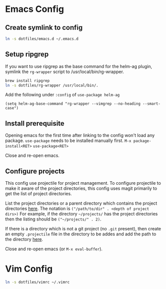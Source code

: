 # Emacs Config

## Create symlink to config
```sh
ln -s dotfiles/emacs.d ~/.emacs.d
```

## Setup ripgrep
If you want to use ripgrep as the base command for the helm-ag plugin, symlink
the `rg-wrapper` script to /usr/local/bin/rg-wrapper.

```sh
brew install ripgrep
ln -s dotfiles/rg-wrapper /usr/local/bin/.
```

Add the following under `:config` of `use-package helm-ag`


```
(setq helm-ag-base-command "rg-wrapper --vimgrep --no-heading --smart-case")
```

## Install prerequisite
Opening emacs for the first time after linking to the config won't load any
package. `use-package` needs to be installed manually first.
`M-x package-install<RET>`
`use-package<RET>`

Close and re-open emacs.

## Configure projects
This config use projectile for project management. To configure projectile to
make it aware of the project directories, this config uses magit primarily to
get the list of project directories.

List the project directories or a parent directory which contains the project
directories [here](https://github.com/susindaran/dotfiles/blob/master/emacs.d/init.el#L66).
The notation is `("/path/to/dir" . <depth of project dirs>)`
For example, if the directory `~/projects/` has the project directories then
the listing should be `("~/projects/" . 2)`.

If there is a directory which is not a git project (no `.git` present), then
create an empty `.projectile` file in the directory to be addes and add the
path to the directory [here](https://github.com/susindaran/dotfiles/blob/master/emacs.d/init.el#L127).

Close and re-open emacs (or `M-x eval-buffer`).

# Vim Config
```sh
ln -s dotfiles/vimrc ~/.vimrc
```

